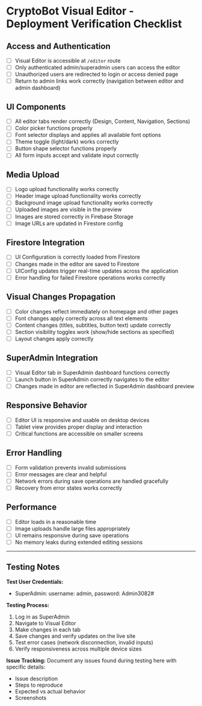 # CryptoBot Visual Editor - Deployment Verification Checklist

## Access and Authentication

- [ ] Visual Editor is accessible at `/editor` route
- [ ] Only authenticated admin/superadmin users can access the editor
- [ ] Unauthorized users are redirected to login or access denied page
- [ ] Return to admin links work correctly (navigation between editor and admin dashboard)

## UI Components

- [ ] All editor tabs render correctly (Design, Content, Navigation, Sections)
- [ ] Color picker functions properly
- [ ] Font selector displays and applies all available font options
- [ ] Theme toggle (light/dark) works correctly
- [ ] Button shape selector functions properly
- [ ] All form inputs accept and validate input correctly

## Media Upload

- [ ] Logo upload functionality works correctly
- [ ] Header image upload functionality works correctly
- [ ] Background image upload functionality works correctly
- [ ] Uploaded images are visible in the preview
- [ ] Images are stored correctly in Firebase Storage
- [ ] Image URLs are updated in Firestore config

## Firestore Integration

- [ ] UI Configuration is correctly loaded from Firestore
- [ ] Changes made in the editor are saved to Firestore
- [ ] UIConfig updates trigger real-time updates across the application
- [ ] Error handling for failed Firestore operations works correctly

## Visual Changes Propagation

- [ ] Color changes reflect immediately on homepage and other pages
- [ ] Font changes apply correctly across all text elements
- [ ] Content changes (titles, subtitles, button text) update correctly
- [ ] Section visibility toggles work (show/hide sections as specified)
- [ ] Layout changes apply correctly

## SuperAdmin Integration

- [ ] Visual Editor tab in SuperAdmin dashboard functions correctly
- [ ] Launch button in SuperAdmin correctly navigates to the editor
- [ ] Changes made in editor are reflected in SuperAdmin dashboard preview

## Responsive Behavior

- [ ] Editor UI is responsive and usable on desktop devices
- [ ] Tablet view provides proper display and interaction
- [ ] Critical functions are accessible on smaller screens

## Error Handling

- [ ] Form validation prevents invalid submissions
- [ ] Error messages are clear and helpful
- [ ] Network errors during save operations are handled gracefully
- [ ] Recovery from error states works correctly

## Performance

- [ ] Editor loads in a reasonable time
- [ ] Image uploads handle large files appropriately
- [ ] UI remains responsive during save operations
- [ ] No memory leaks during extended editing sessions

---

## Testing Notes

**Test User Credentials:**
- SuperAdmin: username: admin, password: Admin3082#

**Testing Process:**
1. Log in as SuperAdmin
2. Navigate to Visual Editor
3. Make changes in each tab
4. Save changes and verify updates on the live site
5. Test error cases (network disconnection, invalid inputs)
6. Verify responsiveness across multiple device sizes

**Issue Tracking:**
Document any issues found during testing here with specific details:
- Issue description
- Steps to reproduce
- Expected vs actual behavior
- Screenshots